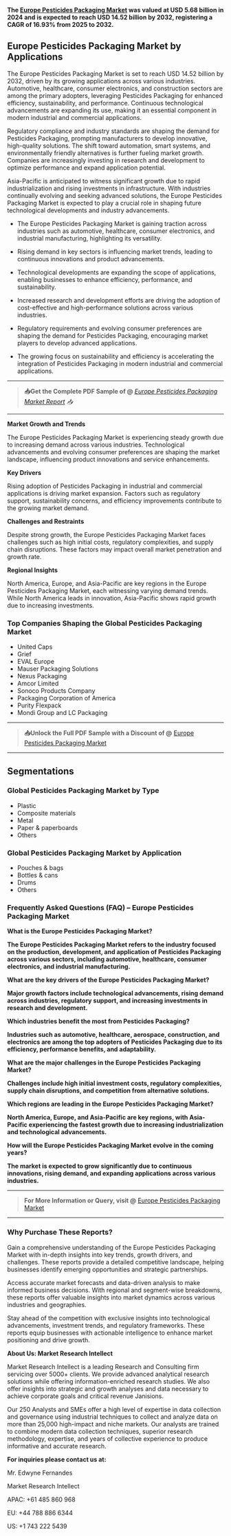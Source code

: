 <p><strong>The <a href="https://www.marketresearchintellect.com/download-sample/?rid=1069026&amp;utm_source=Pulse-April-Europe&amp;utm_medium=852">Europe Pesticides Packaging Market</a> was valued at USD 5.68 billion in 2024 and is expected to reach USD 14.52 billion by 2032, registering a CAGR of 16.93% from 2025 to 2032.</strong></p><h2>Europe Pesticides Packaging Market by Applications&nbsp;</h2><p><p>The Europe Pesticides Packaging Market is set to reach USD 14.52 billion by 2032, driven by its growing applications across various industries. Automotive, healthcare, consumer electronics, and construction sectors are among the primary adopters, leveraging Pesticides Packaging for enhanced efficiency, sustainability, and performance. Continuous technological advancements are expanding its use, making it an essential component in modern industrial and commercial applications.</p><p>Regulatory compliance and industry standards are shaping the demand for Pesticides Packaging, prompting manufacturers to develop innovative, high-quality solutions. The shift toward automation, smart systems, and environmentally friendly alternatives is further fueling market growth. Companies are increasingly investing in research and development to optimize performance and expand application potential.</p><p>Asia-Pacific is anticipated to witness significant growth due to rapid industrialization and rising investments in infrastructure. With industries continually evolving and seeking advanced solutions, the Europe Pesticides Packaging Market is expected to play a crucial role in shaping future technological developments and industry advancements.</p></p><ul><li><p>The Europe Pesticides Packaging Market is gaining traction across industries such as automotive, healthcare, consumer electronics, and industrial manufacturing, highlighting its versatility.</p></li><li><p>Rising demand in key sectors is influencing market trends, leading to continuous innovations and product advancements.</p></li><li><p>Technological developments are expanding the scope of applications, enabling businesses to enhance efficiency, performance, and sustainability.</p></li><li><p>Increased research and development efforts are driving the adoption of cost-effective and high-performance solutions across various industries.</p></li><li><p>Regulatory requirements and evolving consumer preferences are shaping the demand for Pesticides Packaging, encouraging market players to develop advanced applications.</p></li><li><p>The growing focus on sustainability and efficiency is accelerating the integration of Pesticides Packaging in modern industrial and commercial applications.</p></li></ul><hr /><blockquote><p><strong><span class="font-[700]">📥Get the Complete PDF Sample of @ </span></strong><em><span class="font-[700]"><a href="https://www.marketresearchintellect.com/download-sample/?rid=1069026&amp;utm_source=Pulse-April-Europe&amp;utm_medium=852" target="_blank" data-tracking-control-name="article-ssr-frontend-pulse_little-text-block" data-tracking-will-navigate="" data-test-link="">Europe Pesticides Packaging Market Report</a>&nbsp;📥</span></em></p></blockquote><hr /><p class="" data-start="77" data-end="360"><strong data-start="77" data-end="105">Market Growth and Trends</strong></p><p class="" data-start="77" data-end="360">The Europe Pesticides Packaging Market is experiencing steady growth due to increasing demand across various industries. Technological advancements and evolving consumer preferences are shaping the market landscape, influencing product innovations and service enhancements.</p><p class="" data-start="362" data-end="606"><strong data-start="362" data-end="377">Key Drivers</strong></p><p class="" data-start="362" data-end="606">Rising adoption of Pesticides Packaging in industrial and commercial applications is driving market expansion. Factors such as regulatory support, sustainability concerns, and efficiency improvements contribute to the growing market demand.</p><p class="" data-start="608" data-end="849"><strong data-start="608" data-end="637">Challenges and Restraints</strong></p><p class="" data-start="608" data-end="849">Despite strong growth, the Europe Pesticides Packaging Market faces challenges such as high initial costs, regulatory complexities, and supply chain disruptions. These factors may impact overall market penetration and growth rate.</p><p class="" data-start="851" data-end="1095"><strong data-start="851" data-end="872">Regional Insights</strong></p><p class="" data-start="851" data-end="1095">North America, Europe, and Asia-Pacific are key regions in the Europe Pesticides Packaging Market, each witnessing varying demand trends. While North America leads in innovation, Asia-Pacific shows rapid growth due to increasing investments.</p><p><h3>Top Companies Shaping the Global Pesticides Packaging Market </h3><ul><li>United Caps</li><li>Grief</li><li>EVAL Europe</li><li>Mauser Packaging Solutions</li><li>Nexus Packaging</li><li>Amcor Limited</li><li>Sonoco Products Company</li><li>Packaging Corporation of America</li><li>Purity Flexpack</li><li>Mondi Group and LC Packaging</li></ul></p><hr /><blockquote><p><strong>📥Unlock the Full PDF Sample with a Discount of @</strong> <a href="https://www.marketresearchintellect.com/ask-for-discount/?rid=1069026&amp;utm_source=Pulse-April-Europe&amp;utm_medium=852">Europe Pesticides Packaging Market</a></p></blockquote><hr /><p><h2>Segmentations</h2><h3>Global Pesticides Packaging Market by Type</h3><ul><li>Plastic</li><li>Composite materials</li><li>Metal</li><li>Paper & paperboards</li><li>Others</li></ul><h3>Global Pesticides Packaging Market by Application</h3><ul><li>Pouches & bags</li><li>Bottles & cans</li><li>Drums</li><li>Others</li></ul></p><h3><strong>Frequently Asked Questions (FAQ) &ndash; Europe Pesticides Packaging Market</strong></h3><p><strong>What is the Europe Pesticides Packaging Market?</strong></p><p><strong>The Europe Pesticides Packaging Market refers to the industry focused on the production, development, and application of Pesticides Packaging across various sectors, including automotive, healthcare, consumer electronics, and industrial manufacturing.</strong></p><p><strong>What are the key drivers of the Europe Pesticides Packaging Market?</strong></p><p><strong>Major growth factors include technological advancements, rising demand across industries, regulatory support, and increasing investments in research and development.</strong></p><p><strong>Which industries benefit the most from Pesticides Packaging?</strong></p><p><strong>Industries such as automotive, healthcare, aerospace, construction, and electronics are among the top adopters of Pesticides Packaging due to its efficiency, performance benefits, and adaptability.</strong></p><p><strong>What are the major challenges in the Europe Pesticides Packaging Market?</strong></p><p><strong>Challenges include high initial investment costs, regulatory complexities, supply chain disruptions, and competition from alternative solutions.</strong></p><p><strong>Which regions are leading in the Europe Pesticides Packaging Market?</strong></p><p><strong>North America, Europe, and Asia-Pacific are key regions, with Asia-Pacific experiencing the fastest growth due to increasing industrialization and technological advancements.</strong></p><p><strong>How will the Europe Pesticides Packaging Market evolve in the coming years?</strong></p><p><strong>The market is expected to grow significantly due to continuous innovations, rising demand, and expanding applications across various industries.</strong></p><hr /><blockquote><p><span class="font-[700]"><strong>For More Information or Query, visit&nbsp;@</strong>&nbsp;</span><span class="font-[700]"><a href="https://www.marketresearchintellect.com/product/pesticides-packaging-market/?utm_source=Linkedin&utm_medium=852" target="_blank" data-tracking-control-name="article-ssr-frontend-pulse_little-text-block" data-tracking-will-navigate="" data-test-link="">Europe Pesticides Packaging Market</a></span></p></blockquote><hr /><h3><strong data-start="0" data-end="31">Why Purchase These Reports?</strong></h3><p class="" data-start="35" data-end="297">Gain a comprehensive understanding of the Europe Pesticides Packaging Market with in-depth insights into key trends, growth drivers, and challenges. These reports provide a detailed competitive landscape, helping businesses identify emerging opportunities and strategic partnerships.</p><p class="" data-start="299" data-end="540">Access accurate market forecasts and data-driven analysis to make informed business decisions. With regional and segment-wise breakdowns, these reports offer valuable insights into market dynamics across various industries and geographies.</p><p class="" data-start="542" data-end="784">Stay ahead of the competition with exclusive insights into technological advancements, investment trends, and regulatory frameworks. These reports equip businesses with actionable intelligence to enhance market positioning and drive growth.</p><p><strong><span class="font-[700]">About Us: Market Research Intellect</span></strong></p><p><span class="">Market Research Intellect is a leading Research and Consulting firm servicing over 5000+ clients. We provide advanced analytical research solutions while offering information-enriched research studies.&nbsp;</span>We also offer insights into strategic and growth analyses and data necessary to achieve corporate goals and critical revenue Janisions.</p><p><span class="">Our 250 Analysts and SMEs offer a high level of expertise in data collection and governance using industrial techniques to collect and analyze data on more than 25,000 high-impact and niche markets. Our analysts are trained to combine modern data collection techniques, superior research methodology, expertise, and years of collective experience to produce informative and accurate research.</span></p><p><strong>For inquiries please contact us at:</strong></p><p>Mr. Edwyne Fernandes</p><p>Market Research Intellect</p><p>APAC: +61 485 860 968</p><p>EU: +44 788 886 6344</p><p>US: +1 743 222 5439</p>